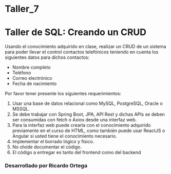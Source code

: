 # Taller_7

# Taller de SQL: Creando un CRUD

Usando el conocimiento adquirido en clase, realizar un CRUD de un sistema para poder llevar el control contactos telefónicos teniendo en cuenta los siguientes datos para dichos contactos:

* Nombre completo
* Teléfono
* Correo electrónico
* Fecha de nacimiento

Por favor tener presente los siguientes requerimientos:

1. Usar una base de datos relacional como MySQL, PostgreSQL, Oracle o MSSQL.
2. Se debe trabajar con Spring Boot, JPA, API Rest y dichas APIs se deben ser consumidas con fetch o Axios desde una interfaz web.
3. Para la interfaz web puede crearla con el conocimiento adquirido previamente en el curso de HTML, como también puede usar ReactJS o Angular si usted tiene el conocimiento necesario.
4. Implementar el borrado lógico y físico.
5. No olvide documentar el código.
6. El código a entregar es tanto del frontend como del backend

### Desarrollado por Ricardo Ortega
